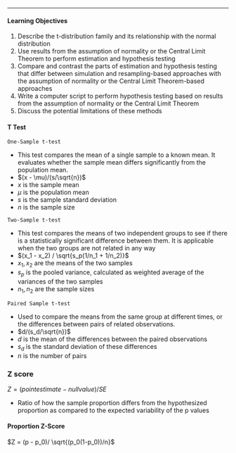 ***
#### Learning Objectives
1. Describe the t-distribution family and its relationship with the normal distribution
2. Use results from the assumption of normality or the Central Limit Theorem to perform estimation and hypothesis testing
3. Compare and contrast the parts of estimation and hypothesis testing that differ between simulation and resampling-based approaches with the assumption of normality or the Central Limit Theorem-based approaches
4. Write a computer script to perform hypothesis testing based on results from the assumption of normality or the Central Limit Theorem
5. Discuss the potential limitations of these methods

#### T Test
`One-Sample t-test`
* This test compares the mean of a single sample to a known mean. It evaluates whether the sample mean differs significantly from the population mean.
* $(x - \mu)/(s/\sqrt{n})$
* $x$ is the sample mean
* $\mu$ is the population mean
* $s$ is the sample standard deviation
* $n$ is the sample size

`Two-Sample t-test`
* This test compares the means of two independent groups to see if there is a statistically significant difference between them. It is applicable when the two groups are not related in any way
* $(x_1 - x_2) / \sqrt{s_p(1/n_1 + 1/n_2)}$
* $x_1, x_2$ are the means of the two samples
* $s_p$ is the pooled variance, calculated as weighted average of the variances of the two samples
* $n_1, n_2$ are the sample sizes

`Paired Sample t-test`
* Used to compare the means from the same group at different times, or the differences between pairs of related observations.
* $d/(s_d/\sqrt{n})$
* $d$ is the mean of the differences between the paired observations
* $s_d$ is the standard deviation of these differences
* $n$ is the number of pairs
### Z score
$Z = (point estimate - null value) / SE$
* Ratio of how the sample proportion differs from the hypothesized proportion as compared to the expected variability of the p values

#### Proportion Z-Score
$Z = (p - p_0)/ \sqrt{(p_0(1-p_0))/n}$

